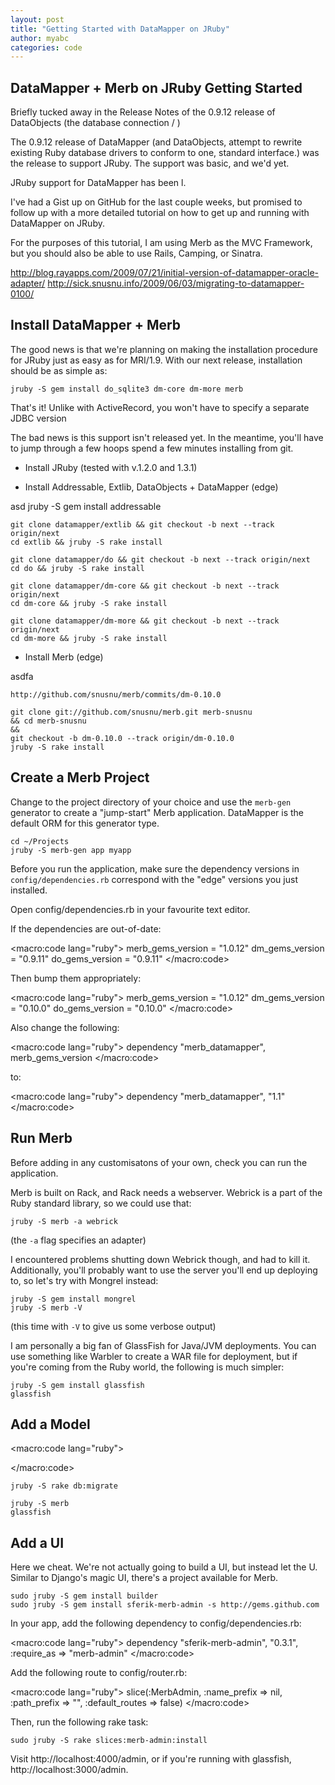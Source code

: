 ```yaml
---
layout: post
title: "Getting Started with DataMapper on JRuby"
author: myabc
categories: code
---
```



DataMapper + Merb on JRuby Getting Started
------------------------------------------

Briefly tucked away in the Release Notes of the 0.9.12 release of DataObjects (the database connection / )

The 0.9.12 release of DataMapper (and DataObjects, attempt to rewrite existing Ruby database drivers to conform to one, standard interface.) was the release to support JRuby. The support was basic, and we'd yet.

JRuby support for DataMapper has been l.

I've had a Gist up on GitHub for the last couple weeks, but promised to
follow up with a more detailed tutorial on how to get up and running with DataMapper on JRuby.

For the purposes of this tutorial, I am using Merb as the MVC Framework, but you should also be able to use Rails, Camping, or Sinatra.


http://blog.rayapps.com/2009/07/21/initial-version-of-datamapper-oracle-adapter/
http://sick.snusnu.info/2009/06/03/migrating-to-datamapper-0100/


Install DataMapper + Merb
-------------------------

The good news is that we're planning on making the installation procedure for JRuby just as easy as for MRI/1.9. With our next release, installation should be as simple as:

    jruby -S gem install do_sqlite3 dm-core dm-more merb

That's it! Unlike with ActiveRecord, you won't have to specify a separate JDBC version

The bad news is this support isn't released yet. In the meantime, you'll have to jump through a few hoops spend a few minutes installing from git.


* Install JRuby (tested with v.1.2.0 and 1.3.1)

* Install Addressable, Extlib, DataObjects + DataMapper (edge)

asd
    jruby -S gem install addressable

    git clone datamapper/extlib && git checkout -b next --track origin/next
    cd extlib && jruby -S rake install

    git clone datamapper/do && git checkout -b next --track origin/next
    cd do && jruby -S rake install

    git clone datamapper/dm-core && git checkout -b next --track origin/next
    cd dm-core && jruby -S rake install

    git clone datamapper/dm-more && git checkout -b next --track origin/next
    cd dm-more && jruby -S rake install

* Install Merb (edge)

asdfa

    http://github.com/snusnu/merb/commits/dm-0.10.0

    git clone git://github.com/snusnu/merb.git merb-snusnu
    && cd merb-snusnu
    &&
    git checkout -b dm-0.10.0 --track origin/dm-0.10.0
    jruby -S rake install


Create a Merb Project
---------------------

Change to the project directory of your choice and use the `merb-gen` generator to create a "jump-start" Merb application. DataMapper is the default ORM for this generator type.

    cd ~/Projects
    jruby -S merb-gen app myapp

Before you run the application, make sure the dependency versions in `config/dependencies.rb` correspond with the "edge" versions you just installed.

Open config/dependencies.rb in your favourite text editor.

If the dependencies are out-of-date:

<macro:code lang="ruby">
    merb_gems_version = "1.0.12"
    dm_gems_version   = "0.9.11"
    do_gems_version   = "0.9.11"
</macro:code>

Then bump them appropriately:

<macro:code lang="ruby">
    merb_gems_version = "1.0.12"
    dm_gems_version   = "0.10.0"
    do_gems_version   = "0.10.0"
</macro:code>

Also change the following:

<macro:code lang="ruby">
    dependency "merb_datamapper", merb_gems_version
</macro:code>

to:

<macro:code lang="ruby">
    dependency "merb_datamapper", "1.1"
</macro:code>

Run Merb
--------

Before adding in any customisatons of your own, check you can run the application.

Merb is built on Rack, and Rack needs a webserver. Webrick is a part of the Ruby standard library, so we could use that:

    jruby -S merb -a webrick

(the `-a` flag specifies an adapter)

I encountered problems shutting down Webrick though, and had to kill it. Additionally, you'll probably want to use the server you'll end up deploying to, so let's try with Mongrel instead:

    jruby -S gem install mongrel
    jruby -S merb -V

(this time with `-V` to give us some verbose output)

I am personally a big fan of GlassFish for Java/JVM deployments. You can use something like Warbler to create a WAR file for deployment, but if you're coming from the Ruby world, the following is much simpler:

    jruby -S gem install glassfish
    glassfish

Add a Model
-----------

<macro:code lang="ruby">

</macro:code>

    jruby -S rake db:migrate

    jruby -S merb
    glassfish

Add a UI
--------

Here we cheat. We're not actually going to build a UI, but instead let the U. Similar to Django's magic UI, there's a project available for Merb.

    sudo jruby -S gem install builder
    sudo jruby -S gem install sferik-merb-admin -s http://gems.github.com

In your app, add the following dependency to config/dependencies.rb:

<macro:code lang="ruby">
dependency "sferik-merb-admin", "0.3.1", :require_as => "merb-admin"
</macro:code>

Add the following route to config/router.rb:

<macro:code lang="ruby">
slice(:MerbAdmin, :name_prefix => nil, :path_prefix => "", :default_routes => false)
</macro:code>

Then, run the following rake task:

    sudo jruby -S rake slices:merb-admin:install

Visit http://localhost:4000/admin, or if you're running with glassfish, http://localhost:3000/admin.




[glassfish]:http://jruby.org/getting-started
